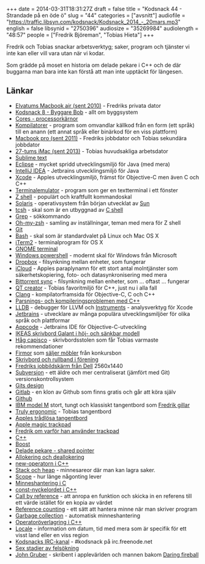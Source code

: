 +++
date = 2014-03-31T18:31:27Z
draft = false
title = "Kodsnack 44 - Strandade på en öde ö"
slug = "44"
categories = ["avsnitt"]
audiofile = "https://traffic.libsyn.com/kodsnack/Kodsnack_2014_-_20mars.mp3"
english = false
libsynid = "2750396"
audiosize = "35269984"
audiolength = "48:57"
people = ["Fredrik Björeman", "Tobias Hieta"]
+++

Fredrik och Tobias snackar arbetsverktyg; saker, program och tjänster vi inte kan eller vill vara utan när vi kodar.

Som grädde på moset en historia om delade pekare i C++ och de där buggarna man bara inte kan förstå att man inte upptäckt för längesen.

## Länkar

- [Elvatums Macbook air (sent 2010)](http://www.everymac.com/systems/apple/macbook-air/specs/macbook-air-core-2-duo-1.6-11-late-2010-specs.html) - Fredriks privata dator
- [Kodsnack 8 - Byggare Bob](https://kodsnack.se/blog/2012/11/19/kodsnack-8-byggare-bob) - allt om byggsystem
- [Cores - processorkärnor](http://en.wikipedia.org/wiki/Multi-core_processor)
- [Kompilatorer](http://en.wikipedia.org/wiki/Compiler) - program som omvandlar källkod från en form (ett språk) till en anann (ett annat språk eller binärkod för en viss plattform)
- [Macbook pro (sent 2011)](http://www.everymac.com/systems/apple/macbook_pro/specs/macbook-pro-core-i7-2.4-15-late-2011-unibody-thunderbolt-specs.html) - Fredriks jobbdator och Tobias sekundära jobbdator
- [27-tums iMac (sent 2013)](http://www.everymac.com/systems/apple/imac/specs/imac-core-i7-3.5-27-inch-aluminum-late-2013-specs.html) - Tobias huvudsakliga arbetsdator
- [Sublime text](http://www.sublimetext.com)
- [Eclipse](https://www.eclipse.org) - mycket spridd utvecklingsmiljö för Java (med mera)
- [IntelliJ IDEA](http://www.jetbrains.com/idea/) - Jetbrains utvecklingsmiljö för Java
- [Xcode](https://developer.apple.com/xcode/) - Apples utvecklingsmiljö, främst för Objective-C men även C och C++
- [Terminalemulator](http://en.wikipedia.org/wiki/Terminal_emulator) - program som ger en textterminal i ett fönster
- [Z shell](http://en.wikipedia.org/wiki/Z_shell) - populärt och kraftfullt kommandoskal
- [Solaris](http://en.wikipedia.org/wiki/Solaris_%28operating_system%29) - operativsystem från början utvecklat av [Sun](http://en.wikipedia.org/wiki/Sun_Microsystems)
- [tcsh](http://en.wikipedia.org/wiki/Tcsh) - skal som är en utbyggnad av [C shell](http://en.wikipedia.org/wiki/C_shell)
- [Grep](http://en.wikipedia.org/wiki/Grep) - sökkommando
- [Oh-my-zsh](https://github.com/robbyrussell/oh-my-zsh) - samling av inställningar, teman med mera för Z shell
- [Git](http://git-scm.com)
- [Bash](http://en.wikipedia.org/wiki/Bash_%28Unix_shell%29) - skal som är standardvalet på Linux och Mac OS X
- [iTerm2](http://www.iterm2.com/#/section/home) - terminalprogram för OS X
- [GNOME terminal](http://en.wikipedia.org/wiki/GNOME_Terminal)
- [Windows powershell](http://en.wikipedia.org/wiki/Windows_PowerShell) - modernt skal för Windows från Microsoft
- [Dropbox](https://www.dropbox.com) - filsynkning mellan enheter, som fungerar
- [iCloud](http://en.wikipedia.org/wiki/Icloud) - Apples paraplynamn för ett stort antal molntjänster som säkerhetskopiering, foto- och datasynkronisering med mera
- [Bittorrent sync](http://www.bittorrent.com/sync) - filsynkning mellan enheter, som … oftast … fungerar
- [QT creator](http://qt-project.org/wiki/Category:Tools::QtCreator) - Tobias favoritmiljö för C++, just nu i alla fall
- [Clang](http://en.wikipedia.org/wiki/Clang) - kompilatorframsida för Objective-C, C och C++
- [Parsnings- och kompileringsproblemen med C++](http://www.swig.org/article_cpp.html)
- [LLDB](http://lldb.llvm.org) - debugger för LLVM och [Instruments](http://en.wikipedia.org/wiki/Instruments_%28application%29) - analysverktyg för Xcode
- [Jetbrains](http://www.jetbrains.com) - utvecklare av många populära utvecklingsmiljöer för olika språk och plattformar
- [Appcode](http://www.jetbrains.com/objc/) - Jetbrains IDE för Objective-C-utveckling
- [IKEAS skrivbord Galant i höj- och sänkbar modell](http://www.ikea.com/se/sv/catalog/products/90088946/)
- [Håg capisco](http://www.hag.se/produkter/hag-capisco/hag-capisco-8107/) - skrivbordsstolen som får Tobias varmaste rekommendationer
- [Firmor](http://www.bafab.se/se/) som [säljer möbler](http://kontorsutvecklarna.se/begagnade-mobler/) från konkursbon
- [Skrivbord och rullband i förening](http://en.wikipedia.org/wiki/Treadmill_desk)
- [Fredriks jobbildskärm från Dell](http://www1.euro.dell.com/se/sv/hemanvandare/Peripherals/dell-u2713hm/pd.aspx?refid=dell-u2713hm&cs=sedhs1&s=dhs) 2560x1440
- [Subversion](http://subversion.apache.org) - ett äldre och mer centraliserat (jämfört med Git) versionskontrollsystem
- [Gits design](http://aosabook.org/en/git.html)
- [Gitlab](https://www.gitlab.com) - en klon av Github som finns gratis och går att köra själv
- [Github](https://github.com)
- [IBM model M](http://en.wikipedia.org/wiki/Model_M_keyboard) stort, tungt och klassiskt tangentbord som [Fredrik gillar](http://www.bjoreman.com/main.php?mainId=142)
- [Truly ergonomic](http://www.trulyergonomic.com/store/index.php) - Tobias tangentbord
- [Apples trådlösa tangentbord](http://store.apple.com/se/product/MC184S/B/apple-wireless-keyboard?fnode=5b3abcc454654c56a0e1d775d3d6376db8041083c9ce7e2898d21e1eb184a3ad6e0cfc3bf2491a37e86048c22a77079570707acc4e2677e2a7d412cfb3146608)
- [Apple magic trackpad](http://store.apple.com/se/product/MC380Z/A/magic-trackpad?fnode=5b3abcc454654c56a0e1d775d3d6376db8041083c9ce7e2898d21e1eb184a3ad6e0cfc3bf2491a37e86048c22a77079570707acc4e2677e2a7d412cfb3146608)
- [Fredrik om varför han använder trackpad](http://www.bjoreman.com/thoughts/magicTrackpad.html)
- [C++](http://en.wikipedia.org/wiki/C++)
- [Boost](http://en.wikipedia.org/wiki/Boost_%28C%2B%2B_libraries%29)
- [Delade pekare - shared pointer](http://www.cplusplus.com/reference/memory/shared_ptr/)
- [Allokering och deallokering](http://stackoverflow.com/a/15604573)
- [new-operatorn i C++](http://www.cplusplus.com/reference/new/operator%20new/)
- [Stack och heap](http://stackoverflow.com/questions/79923/what-and-where-are-the-stack-and-heap) - minnesareor där man kan lagra saker.
- [Scope](http://en.wikipedia.org/wiki/Scope_%28computer_science%29) - hur länge någonting lever
- [Minneshantering i C](http://stackoverflow.com/a/24922)
- [const-nyckelordet i C++](http://stackoverflow.com/questions/4064286/c-const-keyword-explanation)
- [Call by reference](http://en.wikipedia.org/wiki/Evaluation_strategy#Call_by_reference) - att anropa en funktion och skicka in en referens till ett värde istället för en kopia av värdet
- [Reference counting](http://en.wikipedia.org/wiki/Reference_counting) - ett sätt att hantera minne när man skriver program
- [Garbage collection](http://en.wikipedia.org/wiki/Garbage_collection_%28computer_science%29) - automatisk minneshantering
- [Operatoröverlagring i C++](http://courses.cms.caltech.edu/cs11/material/cpp/donnie/cpp-ops.html)
- [Locale](http://en.wikipedia.org/wiki/Locale) - information om datum, tid med mera som är specifik för ett visst land eller en viss region
- [Kodsnacks IRC-kanal](irc://irc.freenode.net/kodsnack) - #kodsnack på irc.freenode.net
- [Sex stadier av felsökning](http://plasmasturm.org/log/6debug/)
- [John Gruber](http://en.wikipedia.org/wiki/John_Gruber) - skribent i applevärlden och mannen bakom [Daring fireball](http://daringfireball.net)
